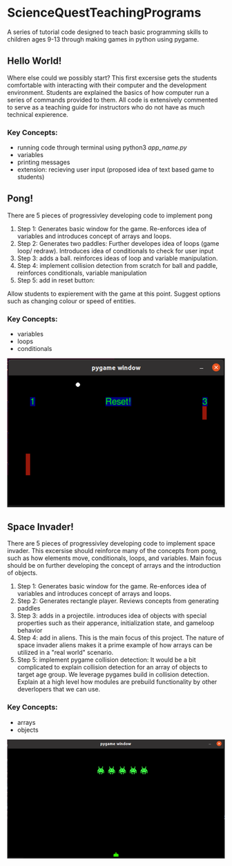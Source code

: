 # ScienceQuestTeachingPrograms
A series of tutorial code designed to teach basic programming skills to children ages 9-13 through making games in python using pygame.

## Hello World!
Where else could we possibly start? This first excersise gets the students comfortable with interacting with their computer and the development environment. Students are explained the basics of how computer run a series of commands provided to them. All code is extensively commented to serve as a teaching guide for instructors who do not have as much technical expierence.

### Key Concepts:
* running code through terminal using python3 <em>app_name.py</em>
* variables
* printing messages
* extension: recieving user input (proposed idea of text based game to students)

## Pong!
There are 5 pieces of progressivley developing code to implement pong
<ol>
  <li>Step 1: Generates basic window for the game. Re-enforces idea of variables and introduces concept of arrays and loops.</li>
  <li>Step 2: Generates two paddles: Further developes idea of loops (game loop/ redraw). Introduces idea of conditionals to check for user input</li>
  <li>Step 3: adds a ball. reinforces ideas of loop and variable manipulation.</li>
  <li>Step 4: implement collision detection from scratch for ball and paddle, reinforces conditionals, variable manipulation </li>
  <li>Step 5: add in reset button: </li>
</ol>
Allow students to expierement with the game at this point. Suggest options such as changing colour or speed of entities.

### Key Concepts:
* variables
* loops
* conditionals

!["PONG"](https://github.com/LeonXZhou/ScienceQuestTeachingPrograms/blob/master/Screenshots/Pong.png)

## Space Invader!
There are 5 pieces of progressivley developing code to implement space invader. This excersise should reinforce many of the concepts from pong, such as how elements move, conditionals, loops, and variables. Main focus should be on further developing the concept of arrays and the introduction of objects. 
<ol>
  <li>Step 1: Generates basic window for the game. Re-enforces idea of variables and introduces concept of arrays and loops.</li>
  <li>Step 2: Generates rectangle player. Reviews concepts from generating paddles</li>
  <li>Step 3: adds in a projectile. introduces idea of objects with special properties such as their apperance, initialization state, and gameloop behavior</li>
  <li>Step 4: add in aliens. This is the main focus of this project. The nature of space invader aliens makes it a prime example of how arrays can be utilized in a "real world" scenario.  </li>
  <li>Step 5: implement pygame collision detection: It would be a bit complicated to explain collision detection for an array of objects to target age group. We leverage pygames build in collision detection. Explain at a high level how modules are prebuild functionality by other deverlopers that we can use.  </li>
</ol>

### Key Concepts:
* arrays
* objects

!["SPACE INVADER"](https://github.com/LeonXZhou/ScienceQuestTeachingPrograms/blob/master/Screenshots/Space.png)
